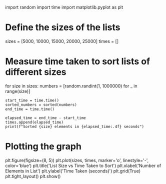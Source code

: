 import random
import time
import matplotlib.pyplot as plt

# Define the sizes of the lists
sizes = [5000, 10000, 15000, 20000, 25000]
times = []

# Measure time taken to sort lists of different sizes
for size in sizes:
    numbers = [random.randint(1, 1000000) for _ in range(size)]
    
    start_time = time.time()
    sorted_numbers = sorted(numbers)
    end_time = time.time()

    elapsed_time = end_time - start_time
    times.append(elapsed_time)
    print(f"Sorted {size} elements in {elapsed_time:.4f} seconds")

# Plotting the graph
plt.figure(figsize=(8, 5))
plt.plot(sizes, times, marker='o', linestyle='-', color='blue')
plt.title('List Size vs Time Taken to Sort')
plt.xlabel('Number of Elements in List')
plt.ylabel('Time Taken (seconds)')
plt.grid(True)
plt.tight_layout()
plt.show()
